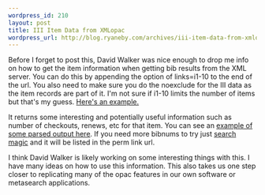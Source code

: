 ```yaml
--- 
wordpress_id: 210
layout: post
title: III Item Data from XMLopac
wordpress_url: http://blog.ryaneby.com/archives/iii-item-data-from-xmlopac/
---
```

Before I forget to post this, David Walker was nice enough to drop me info on how to get the item information when getting bib results from the XML server. You can do this by appending the option of links=i1-10 to the end of the url. You also need to make sure you do the noexclude for the III data as the item records are part of it. I'm not sure if i1-10 limits the number of items but that's my guess. <a href="http://magic.msu.edu/xmlopac/.b3629461a/0/0/1/5?avsrank=D&noexclude=WXROOT.Heading.Title.IIIRECORD&links=i1-10">Here's an example.</a>

It returns some interesting and potentially useful information such as number of checkouts, renews, etc for that item. You can see an <a href="http://libdev.ryaneby.com/iiirecord/index.php?bibnum=b3629461a">example of some parsed output here</a>. If you need more bibnums to try just <a href="http://magic.msu.edu">search magic</a> and it will be listed in the perm link url.

I think David Walker is likely working on some interesting things with this. I have many ideas on how to use this information. This also takes us one step closer to replicating many of the opac features in our own software or metasearch applications.
